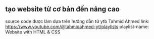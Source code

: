 ## tạo website từ cơ bản đến nâng cao
source code được làm dựa trên hướng dẫn từ ytb Tahmid Ahmed
link: https://www.youtube.com/@tahmidahmed-yt/playlists
playlist-name: Website with HTML & CSS
